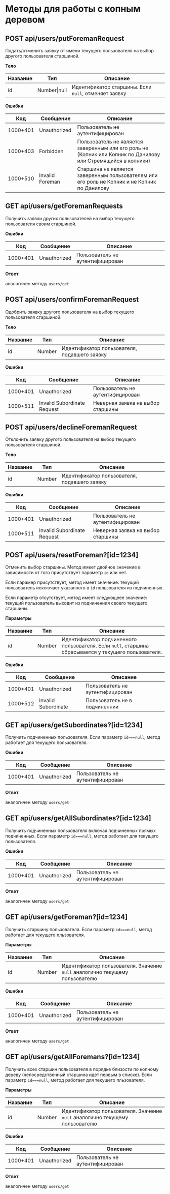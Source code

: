 # Методы для работы с  копным деревом

## POST api/users/putForemanRequest

Подать/отменить заявку от имени текущего пользователя на выбор другого пользователя старшиной.

__Тело__
 
|Название   |Тип                   |Описание
|-----------|----------------------|--------
|id         |Number\|null          | Идентификатор старшины. Если `null`, отменяет заявку 

__Ошибки__

|Код         |Сообщение            |Описание
|------------|---------------------|--------
|1000+401    |Unauthorized         | Пользователь не аутентифицирован
|1000+403    |Forbidden            | Пользователь не является заверенным или его роль не (Копник или Копник по Данилову или Стремящийся в копники) 
|1000+510    |Invalid Foreman      | Старшина не является заверенным пользователем или его роль не Копник и не Копник по Данилову

## GET api/users/getForemanRequests

Получить заявки других пользователей на выбор текущего пользователя своим старшиной.

__Ошибки__

|Код         |Сообщение         |Описание
|------------|------------------|--------
|1000+401    |Unauthorized      | Пользователь не аутентифицирован

__Ответ__
 
 аналогичен методу ```users/get```
 
## POST api/users/confirmForemanRequest

Одобрить заявку другого пользователя на выбор текущего пользователя старшиной.

__Тело__
 
|Название   |Тип                   |Описание
|-----------|----------------------|--------
|id         |Number                | Идентификатор пользователя, подавшего заявку

__Ошибки__

|Код         |Сообщение            |Описание
|------------|---------------------|--------
|1000+401    |Unauthorized         | Пользователь не аутентифицирован
|1000+511    |Invalid Subordinate Request | Неверная заявка на выбор старшины

## POST api/users/declineForemanRequest

Отклонить заявку другого пользователя на выбор текущего пользователя старшиной.

__Тело__
 
|Название   |Тип                   |Описание
|-----------|----------------------|--------
|id         |Number                | Идентификатор пользователя, подавшего заявку

__Ошибки__

|Код         |Сообщение            |Описание
|------------|---------------------|--------
|1000+401    |Unauthorized         | Пользователь не аутентифицирован
|1000+511    |Invalid Subordinate Request | Неверная заявка на выбор старшины

## POST api/users/resetForeman?[id=1234]

Отменить выбор старшины. Метод имеет двойное значение в зависимости от того присутствует параметр `id` или нет. 

Если парамер присутствует, метод имеет значение: текущий пользователь исключает указанного в `id` пользователя из подчиненных. 

Если параметр отсутствует, метод имеет следующеее значение: текущий пользователь выходит из подчиненния своего текущего старшины.

__Параметры__
 
|Название   |Тип              |Описание
|-----------|-----------------|--------
|id         |Number           | Идентификатор подчиненного пользователя. Если `null`, старшина сбрасывается у текущего пользователя.

__Ошибки__

|Код         |Сообщение         |Описание
|------------|------------------|--------
|1000+401    |Unauthorized      | Пользователь не аутентифицирован
|1000+512    |Invalid Subordinate| Пользователь не в подчиненнии

## GET api/users/getSubordinates?[id=1234]

Получить подчиненных пользователя. Если параметр `id===null`, метод работает для текущего пользователя.
 
__Ошибки__

|Код         |Сообщение         |Описание
|------------|------------------|--------
|1000+401    |Unauthorized      | Пользователь не аутентифицирован

__Ответ__
 
 аналогичен методу ```users/get```
 
## GET api/users/getAllSubordinates?[id=1234]

Получить подчиненных пользователя включая подчиненных прямых подчиненных. Если параметр `id===null`, метод работает для текущего пользователя.
 
__Ошибки__

|Код         |Сообщение         |Описание
|------------|------------------|--------
|1000+401    |Unauthorized      | Пользователь не аутентифицирован

__Ответ__
 
 аналогичен методу ```users/get```

## GET api/users/getForeman?[id=1234]

Получить старшину пользователя. Если параметр `id===null`, метод работает для текущего пльзователя.

__Параметры__
 
|Название   |Тип              |Описание
|-----------|-----------------|--------
|id         |Number           | Идентификатор пользователя. Значение `null` аналогично текущему пользователю

__Ошибки__

|Код         |Сообщение         |Описание
|------------|------------------|--------
|1000+401    |Unauthorized      | Пользователь не аутентифицирован

__Ответ__
 
 аналогичен методу ```users/get```
 
 ## GET api/users/getAllForemans?[id=1234]

Получить всех старшин пользователя в порядке близости по копному дереву (непосредственный старшина идет первым в списке). Если параметр `id===null`, метод работает для текущего пльзователя.

__Параметры__
 
|Название   |Тип              |Описание
|-----------|-----------------|--------
|id         |Number           | Идентификатор пользователя. Значение `null` аналогично текущему пользователю

__Ошибки__

|Код         |Сообщение         |Описание
|------------|------------------|--------
|1000+401    |Unauthorized      | Пользователь не аутентифицирован

__Ответ__
 
 аналогичен методу ```users/get``` 

